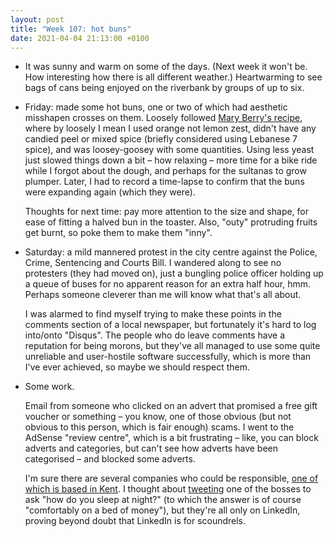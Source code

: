 ```yaml
---
layout: post
title: "Week 107: hot buns"
date: 2021-04-04 21:13:00 +0100
---
```


- It was sunny and warm on some of the days. (Next week it won't be. How interesting how there is all different weather.)
  Heartwarming to see bags of cans being enjoyed on the riverbank by groups of up to six.

- Friday: made some hot buns, one or two of which had aesthetic misshapen crosses on them. Loosely followed [Mary Berry's recipe](https://www.bbc.co.uk/food/recipes/mary_berrys_hot_cross_65003),
  where by loosely I mean I used orange not lemon zest, didn't have any candied peel or mixed spice (briefly considered using Lebanese 7 spice),
  and was loosey-goosey with some quantities. Using less yeast just slowed things down a bit – how relaxing – more time for a bike ride while I forgot about the dough,
  and perhaps for the sultanas to grow plumper. Later, I had to record a time-lapse to confirm that the buns were expanding again (which they were).

  Thoughts for next time: pay more attention to the size and shape, for ease of fitting a halved bun in the toaster.
  Also, "outy" protruding fruits get burnt, so poke them to make them "inny".

- Saturday: a mild mannered protest in the city centre against the Police, Crime, Sentencing and Courts Bill.
  I wandered along to see no protesters (they had moved on), just a bungling police officer holding up a queue of buses for no apparent reason for an extra half hour, hmm.
  Perhaps someone cleverer than me will know what that's all about.

  I was alarmed to find myself trying to make these points in the comments section of a local newspaper, but fortunately it's hard to log into/onto "Disqus".
  The people who do leave comments have a reputation for being morons, but they've all managed to use some quite unreliable and user-hostile software successfully,
  which is more than I've ever achieved, so maybe we should respect them.

- Some work.

  Email from someone who clicked on an advert that promised a free gift voucher or something – you know, one of those obvious (but not obvious to this person, which is fair enough) scams.
  I went to the AdSense "review centre", which is a bit frustrating – like, you can block adverts and categories, but can't see how adverts have been categorised – and blocked some adverts.

  I'm sure there are several companies who could be responsible, [one of which is based in Kent](https://www.theguardian.com/money/2014/aug/22/when-a-cashback-promise-seems-too-good-to-be-true).
  I thought about [tweeting](https://twitter.com/bustimes_org/status/1376201023296012297) one of the bosses to ask "how do you sleep at night?" (to which the answer is of course "comfortably on a bed of money"), but they're all only on LinkedIn,
  proving beyond doubt that LinkedIn is for scoundrels.
